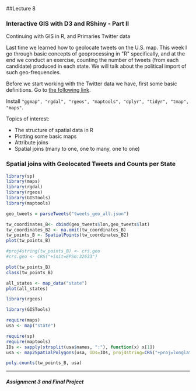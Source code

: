 ##Lecture 8

### Interactive GIS with D3 and RShiny - Part II

Continuing with GIS in R, and Primaries Twitter data

Last time we learned how to geolocate tweets on the U.S. map. This week I go through basic concepts of geoprocessing in "R" specifically, and at the end we conduct an exercise, counting the number of tweets (from each candidate) produced in each state. We will talk about the political import of such geo-frequencies.

Before we start working with the Twitter data we have, first some basic definitions. Go to [the following link](https://cran.r-project.org/doc/contrib/intro-spatial-rl.pdf). 

Install ```"ggmap", "rgdal", "rgeos", "maptools", "dplyr", "tidyr", "tmap", "maps"```.

Topics of interest: 

* The structure of spatial data in R
* Plotting some basic maps
* Attribute joins
* Spatial joins (many to one, one to many, one to one)


### Spatial joins with Geolocated Tweets and Counts per State

```r
library(sp)
library(maps)
library(rgdal)
library(rgeos)
library(GISTools)
library(maptools)

geo_tweets = parseTweets("tweets_geo_all.json")

tw_coordinates_B<- cbind(geo_tweets$lon,geo_tweets$lat)
tw_coordinates_B2 <- na.omit(tw_coordinates_B)
tw_points_B <- SpatialPoints(tw_coordinates_B2)
plot(tw_points_B)

#proj4string(tw_points_B) <- crs.geo
#crs.geo <- CRS("+init=EPSG:32633")

plot(tw_points_B)
class(tw_points_B)

all_states <- map_data("state")
plot(all_states)

library(rgeos)

library(GISTools)

require(maps)
usa <- map("state")

require(sp)
require(maptools)
IDs <- sapply(strsplit(usa$names, ":"), function(x) x[1])
usa <- map2SpatialPolygons(usa, IDs=IDs, proj4string=CRS("+proj=longlat +datum=WGS84"))

poly.counts(tw_points_B, usa)
```



---
##### Assignment 3 and Final Project
